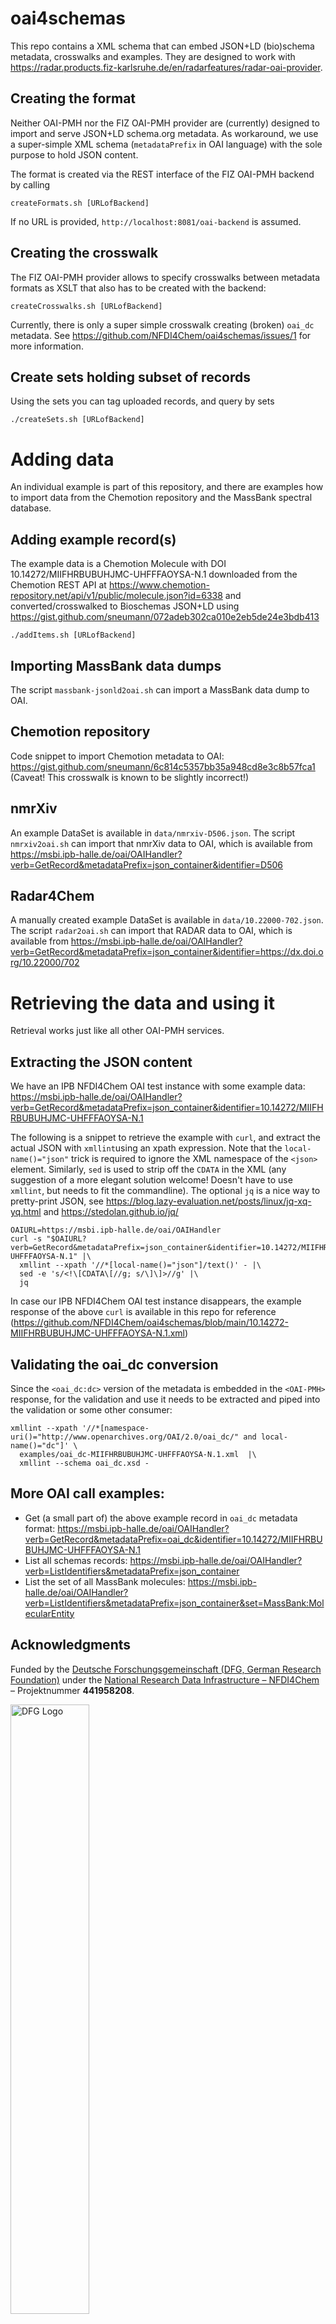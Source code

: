 # oai4schemas

This repo contains a XML schema that can embed JSON+LD (bio)schema metadata, crosswalks and examples. They are designed to work with https://radar.products.fiz-karlsruhe.de/en/radarfeatures/radar-oai-provider.

## Creating the format

Neither OAI-PMH nor the FIZ OAI-PMH provider are (currently) designed
to import and serve JSON+LD schema.org metadata. As workaround, we
use a super-simple XML schema (`metadataPrefix` in OAI language)
with the sole purpose to hold JSON content.

The format is created via the REST interface of the FIZ OAI-PMH backend
by calling
```
createFormats.sh [URLofBackend]
```
If no URL is provided, `http://localhost:8081/oai-backend` is assumed.

## Creating the crosswalk

The FIZ OAI-PMH provider allows to specify crosswalks between metadata formats
as XSLT that also has to be created with the backend:
```
createCrosswalks.sh [URLofBackend]
```
Currently, there is only a super simple crosswalk creating (broken) `oai_dc` metadata.
See https://github.com/NFDI4Chem/oai4schemas/issues/1 for more information.

## Create sets holding subset of records
Using the sets you can tag uploaded records, and query by sets
```
./createSets.sh [URLofBackend]
```

# Adding data

An individual example is part of this repository, and there are examples
how to import data from the Chemotion repository and the MassBank spectral database.

## Adding example record(s)

The example data is a Chemotion Molecule
with DOI 10.14272/MIIFHRBUBUHJMC-UHFFFAOYSA-N.1
downloaded from the Chemotion REST API
at https://www.chemotion-repository.net/api/v1/public/molecule.json?id=6338
and converted/crosswalked to Bioschemas JSON+LD
using https://gist.github.com/sneumann/072adeb302ca010e2eb5de24e3bdb413
```
./addItems.sh [URLofBackend]
```

## Importing MassBank data dumps

The script `massbank-jsonld2oai.sh` can import a MassBank data dump to OAI.

## Chemotion repository

Code snippet to import Chemotion metadata to OAI:
https://gist.github.com/sneumann/6c814c5357bb35a948cd8e3c8b57fca1
(Caveat! This crosswalk is known to be slightly incorrect!)

## nmrXiv

An example DataSet is available in `data/nmrxiv-D506.json`.
The script `nmrxiv2oai.sh` can import that nmrXiv data to OAI,
which is available from https://msbi.ipb-halle.de/oai/OAIHandler?verb=GetRecord&metadataPrefix=json_container&identifier=D506

## Radar4Chem

A manually created example DataSet is available in `data/10.22000-702.json`.
The script `radar2oai.sh` can import that RADAR data to OAI,
which is available from https://msbi.ipb-halle.de/oai/OAIHandler?verb=GetRecord&metadataPrefix=json_container&identifier=https://dx.doi.org/10.22000/702

# Retrieving the data and using it

Retrieval works just like all other OAI-PMH services.

## Extracting the JSON content

We have an IPB NFDI4Chem OAI test instance with some example data:
https://msbi.ipb-halle.de/oai/OAIHandler?verb=GetRecord&metadataPrefix=json_container&identifier=10.14272/MIIFHRBUBUHJMC-UHFFFAOYSA-N.1


The following is a snippet to retrieve the example with `curl`,
and extract the actual JSON with `xmllint`using an xpath expression.
Note that the `local-name()="json"` trick is required to ignore
the XML namespace of the `<json>` element. Similarly, `sed` is used to strip off the `CDATA` in the XML (any suggestion of
a more elegant solution welcome! Doesn't have to use `xmllint`, but needs
to fit the commandline).
The optional `jq` is a nice way to pretty-print JSON, see https://blog.lazy-evaluation.net/posts/linux/jq-xq-yq.html
and https://stedolan.github.io/jq/
```
OAIURL=https://msbi.ipb-halle.de/oai/OAIHandler
curl -s "$OAIURL?verb=GetRecord&metadataPrefix=json_container&identifier=10.14272/MIIFHRBUBUHJMC-UHFFFAOYSA-N.1" |\
  xmllint --xpath '//*[local-name()="json"]/text()' - |\
  sed -e 's/<!\[CDATA\[//g; s/\]\]>//g' |\
  jq
```
In case our IPB NFDI4Chem OAI test instance disappears,
the example response of the above `curl` is available
in this repo for reference (https://github.com/NFDI4Chem/oai4schemas/blob/main/10.14272-MIIFHRBUBUHJMC-UHFFFAOYSA-N.1.xml)

## Validating the oai_dc conversion

Since the `<oai_dc:dc>` version of the metadata is embedded in the `<OAI-PMH>` response,
for the validation and use it needs to be extracted and piped into the validation
or some other consumer:

```
xmllint --xpath '//*[namespace-uri()="http://www.openarchives.org/OAI/2.0/oai_dc/" and local-name()="dc"]' \
  examples/oai_dc-MIIFHRBUBUHJMC-UHFFFAOYSA-N.1.xml  |\
  xmllint --schema oai_dc.xsd -
```

## More OAI call examples:

- Get (a small part of) the above example record in `oai_dc` metadata format: https://msbi.ipb-halle.de/oai/OAIHandler?verb=GetRecord&metadataPrefix=oai_dc&identifier=10.14272/MIIFHRBUBUHJMC-UHFFFAOYSA-N.1
- List all schemas records: https://msbi.ipb-halle.de/oai/OAIHandler?verb=ListIdentifiers&metadataPrefix=json_container
- List the set of all MassBank molecules: https://msbi.ipb-halle.de/oai/OAIHandler?verb=ListIdentifiers&metadataPrefix=json_container&set=MassBank:MolecularEntity

## Acknowledgments

Funded by the [Deutsche Forschungsgemeinschaft (DFG, German Research Foundation)](https://www.dfg.de/) under the [National Research Data Infrastructure – NFDI4Chem](https://nfdi4chem.de/) – Projektnummer **441958208**.

<p align="left"><a href="https://www.dfg.de/" target="_blank"><img src="./public/img/dfg_logo_schriftzug_blau_foerderung_en.gif" width="50%" alt="DFG Logo"></a></p>
